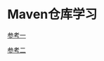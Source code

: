 # Maven仓库学习

[参考一](http://juvenshun.iteye.com/blog/349534)

[参考二](http://www.cnblogs.com/luotaoyeah/category/584624.html)

